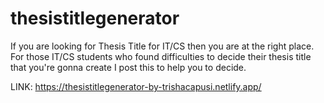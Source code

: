 # thesistitlegenerator
If you are looking for Thesis Title for IT/CS then you are at the right place. For those IT/CS students who found difficulties to decide their thesis title that you're gonna create I post this to help you to decide.


LINK: https://thesistitlegenerator-by-trishacapusi.netlify.app/
